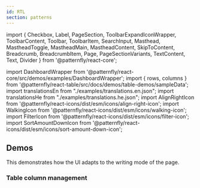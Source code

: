 ```yaml
---
id: RTL
section: patterns
---
```

import {
  Checkbox,
  Label,
  PageSection,
  ToolbarExpandIconWrapper,
  ToolbarContent,
  Toolbar,
  ToolbarItem,
  SearchInput,
  Masthead,
  MastheadToggle,
  MastheadMain,
  MastheadContent,
  SkipToContent,
  Breadcrumb,
  BreadcrumbItem,
  Page,
  PageSectionVariants,
  TextContent,
  Text,
  Divider
} from '@patternfly/react-core';

import DashboardWrapper from '@patternfly/react-core/src/demos/examples/DashboardWrapper';
import { rows, columns } from '@patternfly/react-table/src/docs/demos/table-demos/sampleData';
import translationsEn from "./examples/translations.en.json";
import translationsHe from "./examples/translations.he.json";
import AlignRightIcon from '@patternfly/react-icons/dist/esm/icons/align-right-icon';
import WalkingIcon from '@patternfly/react-icons/dist/esm/icons/walking-icon';
import FilterIcon from '@patternfly/react-icons/dist/esm/icons/filter-icon';
import SortAmountDownIcon from '@patternfly/react-icons/dist/esm/icons/sort-amount-down-icon';

## Demos

This demonstrates how the UI adapts to the writing mode of the page.

### Table column management

```js file="./examples/TableColumnManagement.jsx" isFullscreen
```
